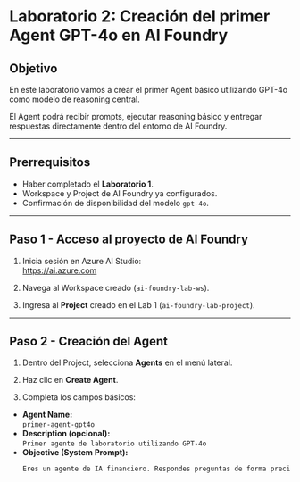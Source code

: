 # Laboratorio 2: Creación del primer Agent GPT-4o en AI Foundry

## Objetivo

En este laboratorio vamos a crear el primer Agent básico utilizando GPT-4o como modelo de reasoning central.

El Agent podrá recibir prompts, ejecutar reasoning básico y entregar respuestas directamente dentro del entorno de AI Foundry.

---

## Prerrequisitos

- Haber completado el **Laboratorio 1**.
- Workspace y Project de AI Foundry ya configurados.
- Confirmación de disponibilidad del modelo `gpt-4o`.

---

## Paso 1 - Acceso al proyecto de AI Foundry

1. Inicia sesión en Azure AI Studio:  
   https://ai.azure.com

2. Navega al Workspace creado (`ai-foundry-lab-ws`).

3. Ingresa al **Project** creado en el Lab 1 (`ai-foundry-lab-project`).

---

## Paso 2 - Creación del Agent

1. Dentro del Project, selecciona **Agents** en el menú lateral.

2. Haz clic en **Create Agent**.

3. Completa los campos básicos:

- **Agent Name:**  
  `primer-agent-gpt4o`
- **Description (opcional):**  
  `Primer agente de laboratorio utilizando GPT-4o`
- **Objective (System Prompt):**  
  ```markdown
  Eres un agente de IA financiero. Respondes preguntas de forma precisa, objetiva, profesional y basada en datos. Si no sabes la respuesta, indicas que no tienes suficiente información.
